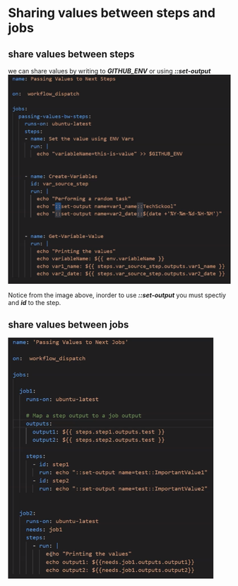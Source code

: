 # Sharing values between steps and jobs

## share values between steps
we can share values by writing to ***GITHUB_ENV*** or using ***::set-output***
![img.png](img.png)

Notice from the image above, inorder to use ***::set-output*** you must spectiy and ***id*** to the step.

## share values between jobs
![img_1.png](img_1.png)




